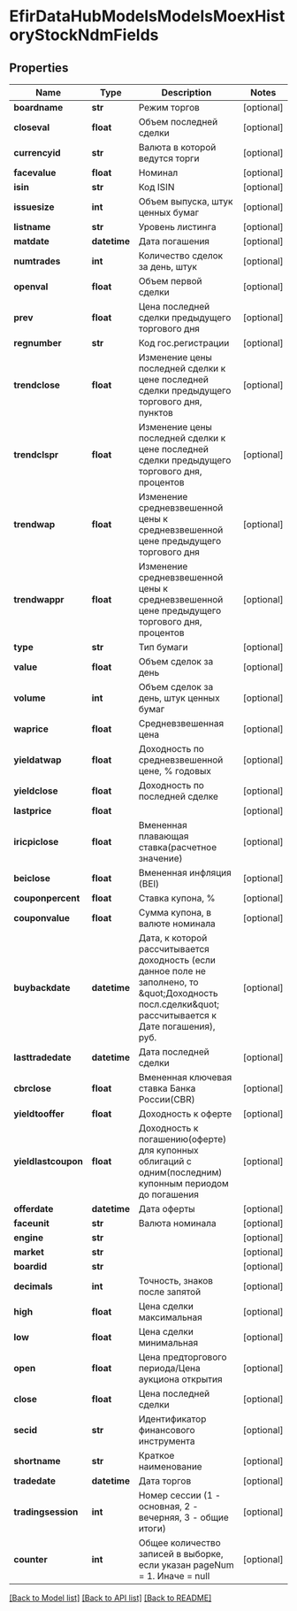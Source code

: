 # EfirDataHubModelsModelsMoexHistoryStockNdmFields

## Properties
Name | Type | Description | Notes
------------ | ------------- | ------------- | -------------
**boardname** | **str** | Режим торгов | [optional] 
**closeval** | **float** | Объем последней сделки | [optional] 
**currencyid** | **str** | Валюта в которой ведутся торги | [optional] 
**facevalue** | **float** | Номинал | [optional] 
**isin** | **str** | Код ISIN | [optional] 
**issuesize** | **int** | Объем выпуска, штук ценных бумаг | [optional] 
**listname** | **str** | Уровень листинга | [optional] 
**matdate** | **datetime** | Дата погашения | [optional] 
**numtrades** | **int** | Количество сделок за день, штук | [optional] 
**openval** | **float** | Объем первой сделки | [optional] 
**prev** | **float** | Цена последней сделки предыдущего торгового дня | [optional] 
**regnumber** | **str** | Код гос.регистрации | [optional] 
**trendclose** | **float** | Изменение цены последней сделки к цене последней сделки предыдущего торгового дня, пунктов | [optional] 
**trendclspr** | **float** | Изменение цены последней сделки к цене последней сделки предыдущего торгового дня, процентов | [optional] 
**trendwap** | **float** | Изменение средневзвешенной цены к средневзвешенной цене предыдущего торгового дня | [optional] 
**trendwappr** | **float** | Изменение средневзвешенной цены к средневзвешенной цене предыдущего торгового дня, процентов | [optional] 
**type** | **str** | Тип бумаги | [optional] 
**value** | **float** | Объем сделок за день | [optional] 
**volume** | **int** | Объем сделок за день, штук ценных бумаг | [optional] 
**waprice** | **float** | Средневзвешенная цена | [optional] 
**yieldatwap** | **float** | Доходность по средневзвешенной цене, % годовых | [optional] 
**yieldclose** | **float** | Доходность по последней сделке | [optional] 
**lastprice** | **float** |  | [optional] 
**iricpiclose** | **float** | Вмененная плавающая ставка(расчетное значение) | [optional] 
**beiclose** | **float** | Вмененная инфляция (BEI) | [optional] 
**couponpercent** | **float** | Ставка купона, % | [optional] 
**couponvalue** | **float** | Сумма купона, в валюте номинала | [optional] 
**buybackdate** | **datetime** | Дата, к которой рассчитывается доходность (если данное поле не заполнено, то \&quot;Доходность посл.сделки\&quot; рассчитывается к Дате погашения), руб. | [optional] 
**lasttradedate** | **datetime** | Дата последней сделки | [optional] 
**cbrclose** | **float** | Вмененная ключевая ставка Банка России(CBR) | [optional] 
**yieldtooffer** | **float** | Доходность к оферте | [optional] 
**yieldlastcoupon** | **float** | Доходность к погашению(оферте) для купонных облигаций с одним(последним) купонным периодом до погашения | [optional] 
**offerdate** | **datetime** | Дата оферты | [optional] 
**faceunit** | **str** | Валюта номинала | [optional] 
**engine** | **str** |  | [optional] 
**market** | **str** |  | [optional] 
**boardid** | **str** |  | [optional] 
**decimals** | **int** | Точность, знаков после запятой | [optional] 
**high** | **float** | Цена сделки максимальная | [optional] 
**low** | **float** | Цена сделки минимальная | [optional] 
**open** | **float** | Цена предторгового периода/Цена аукциона открытия | [optional] 
**close** | **float** | Цена последней сделки | [optional] 
**secid** | **str** | Идентификатор финансового инструмента | [optional] 
**shortname** | **str** | Краткое наименование | [optional] 
**tradedate** | **datetime** | Дата торгов | [optional] 
**tradingsession** | **int** | Номер сессии (1 - основная, 2 - вечерняя, 3 - общие итоги) | [optional] 
**counter** | **int** | Общее количество записей в выборке, если указан pageNum &#x3D; 1. Иначе &#x3D; null | [optional] 

[[Back to Model list]](../README.md#documentation-for-models) [[Back to API list]](../README.md#documentation-for-api-endpoints) [[Back to README]](../README.md)


